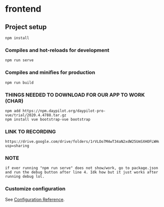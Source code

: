 # frontend

## Project setup
```
npm install
```

### Compiles and hot-reloads for development
```
npm run serve
```

### Compiles and minifies for production
```
npm run build
```

### THINGS NEEDED TO DOWNLOAD FOR OUR APP TO WORK (CHAR)
```
npm add https://npm.daypilot.org/daypilot-pro-vue/trial/2020.4.4788.tar.gz
npm install vue bootstrap-vue bootstrap
```

### LINK TO RECORDING
```
https://drive.google.com/drive/folders/1rVLOo7M4wT34aN2xdW25UmSXHOFLWHuf?usp=sharing
```

### NOTE
```
if ever running "npm run serve" does not show/work, go to package.json and run the debug button after line 4. Idk how but it just works after running debug lol.
```

### Customize configuration
See [Configuration Reference](https://cli.vuejs.org/config/).

